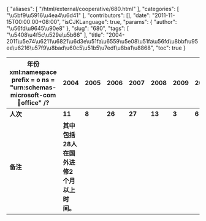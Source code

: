 {
    "aliases": [
        "/html/external/cooperative/680.html"
    ],
    "categories": [
        "\u5bf9\u5916\u4ea4\u6d41"
    ],
    "contributors": [],
    "date": "2011-11-15T00:00:00+08:00",
    "isCJKLanguage": true,
    "params": {
        "author": "\u56fd\u9645\u90e8"
    },
    "slug": "680",
    "tags": [
        "\u5408\u4f5c\u529e\u5b66"
    ],
    "title": "2004-2011\u5e74\u6211\u6821\u6d3e\u51fa\u6559\u5e08\u51fa\u56fd\u8bbf\u95ee\u6216\u57f9\u8bad\u60c5\u51b5\u7edf\u8ba1\u8868",
    "toc": true
}


| **年份xml:namespace prefix = o ns = "urn:schemas-microsoft-com:office:office" /?** | **2004** | **2005** | **2006** | **2007** | **2008** | **2009** | **2010** | **2011** | **总数** |
| --- | --- | --- | --- | --- | --- | --- | --- | --- | --- |
| **人次** | **11** | **8** | **26** | **27** | **13** | **3** | **6** | **15** | **109** |
| **备注** | **其中包括28人在国外进修2个月以上时间。** | | | | | | | | |

